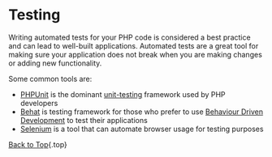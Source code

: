 # Testing

Writing automated tests for your PHP code is considered a best practice and can lead to well-built
applications. Automated tests are a great tool for making sure your application
does not break when you are making changes or adding new functionality.

Some common tools are:

* [PHPUnit](http://phpunit.de) is the dominant [unit-testing](http://en.wikipedia.org/wiki/Unit_testing) framework used
by PHP developers
* [Behat](http://behat.org) is testing framework for those who prefer to 
use [Behaviour Driven Development](http://en.wikipedia.org/wiki/Behaviour-driven_development) to
test their applications
* [Selenium](http://seleniumhq.org/) is a tool that can automate browser usage
for testing purposes

[Back to Top](#top){.top}
